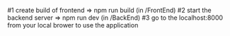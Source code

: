 #1 create build of frontend
 => npm run build (in /FrontEnd)
#2 start the backend server
 => npm run dev (in /BackEnd)
#3 go to the localhost:8000 from your local brower to use the application